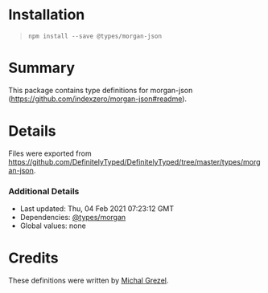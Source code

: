 # Installation
> `npm install --save @types/morgan-json`

# Summary
This package contains type definitions for morgan-json (https://github.com/indexzero/morgan-json#readme).

# Details
Files were exported from https://github.com/DefinitelyTyped/DefinitelyTyped/tree/master/types/morgan-json.

### Additional Details
 * Last updated: Thu, 04 Feb 2021 07:23:12 GMT
 * Dependencies: [@types/morgan](https://npmjs.com/package/@types/morgan)
 * Global values: none

# Credits
These definitions were written by [Michal Grezel](https://github.com/dracomithril).
